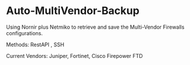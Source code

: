 # Auto-MultiVendor-Backup
Using Nornir plus Netmiko to retrieve and save the Multi-Vendor Firewalls configurations. 


Methods: RestAPI , SSH

Current Vendors: Juniper, Fortinet, Cisco Firepower FTD
